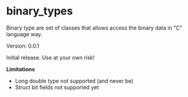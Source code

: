binary_types
=====

Binary type are set of classes that allows access the binary data in "C" language way.

Version: 0.0.1

Initial release. Use at your own risk!

**Limitations**
- Long double type not supported (and never be) 
- Struct bit fields not supported yet


